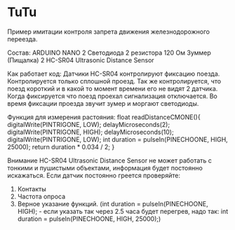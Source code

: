 # TuTu
Пример имитации  контроля  запрета  движения  железнодорожного переезда.

Состав:
ARDUINO NANO
2 Светодиода
2 резистора 120 Ом
Зуммер (Пищалка)
2 HC-SR04 Ultrasonic Distance Sensor

Как работает код:
Датчики HC-SR04 контролируют фиксацию поезда.
Контролируется только сплошной проезд. Так же контролируется, что поезд короткий и в какой то момент времени его не видят 2 датчика.
Когда фиксируется что  поезд проехал сигнализация отключается.
Во время фиксации проезда  звучит зумер и моргают светодиоды.

Функция  для  измерения растояния:
float readDistanceCMONE(){
  digitalWrite(PINTRIGONE, LOW);
  delayMicroseconds(2);
  digitalWrite(PINTRIGONE, HIGH);
  delayMicroseconds(10);
  digitalWrite(PINTRIGONE, LOW);
  int duration = pulseIn(PINECHOONE, HIGH, 25000);
  return duration * 0.034 / 2;
}

Внимание HC-SR04 Ultrasonic Distance Sensor не может  работать с тонкими и пушистыми объектами, информация  будет постоянно искажаться.
Если датчик постоянно греется проверяйте:
1. Контакты
2. Частота опроса
3. Верное указание функций.
(int duration = pulseIn(PINECHOONE, HIGH); - если указать так через 2.5 часа будет перегрев, надо так: int duration = pulseIn(PINECHOONE, HIGH, 25000);)
